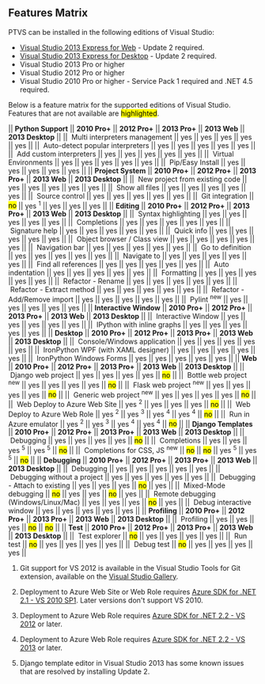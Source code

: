 Features Matrix
---------------

PTVS can be installed in the following editions of Visual Studio:

* [Visual Studio 2013 Express for Web](http://www.microsoft.com/en-us/download/details.aspx?id=40747) - Update 2 required.
* [Visual Studio 2013 Express for Desktop](http://www.microsoft.com/en-us/download/details.aspx?id=40787) - Update 2 required.
* Visual Studio 2013 Pro or higher
* Visual Studio 2012 Pro or higher
* Visual Studio 2010 Pro or higher - Service Pack 1 required and .NET 4.5 required.

Below is a feature matrix for the supported editions of Visual Studio.  Features that are not available are <mark>highlighted</mark>.

|| **Python Support**                            || **2010 Pro+**    || **2012 Pro+**    || **2013 Pro+**    || **2013 Web**     || **2013 Desktop** ||
|| &nbsp;Multi interpreters management           || yes              || yes              || yes              || yes              || yes              ||
|| &nbsp;Auto-detect popular interpreters        || yes              || yes              || yes              || yes              || yes              ||
|| &nbsp;Add custom interpreters                 || yes              || yes              || yes              || yes              || yes              ||
|| &nbsp;Virtual Environments                    || yes              || yes              || yes              || yes              || yes              ||
|| &nbsp;Pip/Easy Install                        || yes              || yes              || yes              || yes              || yes              ||
|| **Project System**                            || **2010 Pro+**    || **2012 Pro+**    || **2013 Pro+**    || **2013 Web**     || **2013 Desktop** ||
|| &nbsp;New project from existing code          || yes              || yes              || yes              || yes              || yes              ||
|| &nbsp;Show all files                          || yes              || yes              || yes              || yes              || yes              ||
|| &nbsp;Source control                          || yes              || yes              || yes              || yes              || yes              ||
|| &nbsp;Git integration                         || <mark>no</mark>  || yes <sup>1</sup> || yes              || yes              || yes              ||
|| **Editing**                                   || **2010 Pro+**    || **2012 Pro+**    || **2013 Pro+**    || **2013 Web**     || **2013 Desktop** ||
|| &nbsp;Syntax highlighting                     || yes              || yes              || yes              || yes              || yes              ||
|| &nbsp;Completions                             || yes              || yes              || yes              || yes              || yes              ||
|| &nbsp;Signature help                          || yes              || yes              || yes              || yes              || yes              ||
|| &nbsp;Quick info                              || yes              || yes              || yes              || yes              || yes              ||
|| &nbsp;Object browser / Class view             || yes              || yes              || yes              || yes              || yes              ||
|| &nbsp;Navigation bar                          || yes              || yes              || yes              || yes              || yes              ||
|| &nbsp;Go to definition                        || yes              || yes              || yes              || yes              || yes              ||
|| &nbsp;Navigate to                             || yes              || yes              || yes              || yes              || yes              ||
|| &nbsp;Find all references                     || yes              || yes              || yes              || yes              || yes              ||
|| &nbsp;Auto indentation                        || yes              || yes              || yes              || yes              || yes              ||
|| &nbsp;Formatting                              || yes              || yes              || yes              || yes              || yes              ||
|| &nbsp;Refactor - Rename                       || yes              || yes              || yes              || yes              || yes              ||
|| &nbsp;Refactor - Extract method               || yes              || yes              || yes              || yes              || yes              ||
|| &nbsp;Refactor - Add/Remove import            || yes              || yes              || yes              || yes              || yes              ||
|| &nbsp;Pylint <sup>new</sup>                   || yes              || yes              || yes              || yes              || yes              ||
|| **Interactive Window**                        || **2010 Pro+**    || **2012 Pro+**    || **2013 Pro+**    || **2013 Web**     || **2013 Desktop** ||
|| &nbsp;Interactive Window                      || yes              || yes              || yes              || yes              || yes              ||
|| &nbsp;IPython with inline graphs              || yes              || yes              || yes              || yes              || yes              ||
|| **Desktop**                                   || **2010 Pro+**    || **2012 Pro+**    || **2013 Pro+**    || **2013 Web**     || **2013 Desktop** ||
|| &nbsp;Console/Windows application             || yes              || yes              || yes              || yes              || yes              ||
|| &nbsp;IronPython WPF (with XAML designer)     || yes              || yes              || yes              || yes              || yes              ||
|| &nbsp;IronPython Windows Forms                || yes              || yes              || yes              || yes              || yes              ||
|| **Web**                                       || **2010 Pro+**    || **2012 Pro+**    || **2013 Pro+**    || **2013 Web**     || **2013 Desktop** ||
|| &nbsp;Django web project                      || yes              || yes              || yes              || yes              || <mark>no</mark>  ||
|| &nbsp;Bottle web project <sup>new</sup>       || yes              || yes              || yes              || yes              || <mark>no</mark>  ||
|| &nbsp;Flask web project <sup>new</sup>        || yes              || yes              || yes              || yes              || <mark>no</mark>  ||
|| &nbsp;Generic web project <sup>new</sup>      || yes              || yes              || yes              || yes              || <mark>no</mark>  ||
|| &nbsp;Web Deploy to Azure Web Site            || yes <sup>2</sup> || yes              || yes              || yes              || <mark>no</mark>  ||
|| &nbsp;Web Deploy to Azure Web Role            || yes <sup>2</sup> || yes <sup>3</sup> || yes <sup>4</sup> || yes <sup>4</sup> || <mark>no</mark>  ||
|| &nbsp;Run in Azure emulator                   || yes <sup>2</sup> || yes <sup>3</sup> || yes <sup>4</sup> || yes <sup>4</sup> || <mark>no</mark>  ||
|| **Django Templates**                          || **2010 Pro+**    || **2012 Pro+**    || **2013 Pro+**    || **2013 Web**     || **2013 Desktop** ||
|| &nbsp;Debugging                               || yes              || yes              || yes              || yes              || <mark>no</mark>  ||
|| &nbsp;Completions                             || yes              || yes              || yes <sup>5</sup> || yes <sup>5</sup> || <mark>no</mark>  ||
|| &nbsp;Completions for CSS, JS <sup>new</sup>  || <mark>no</mark>  || <mark>no</mark>  || yes <sup>5</sup> || yes <sup>5</sup> || <mark>no</mark>  ||
|| **Debugging**                                 || **2010 Pro+**    || **2012 Pro+**    || **2013 Pro+**    || **2013 Web**     || **2013 Desktop** ||
|| &nbsp;Debugging                               || yes              || yes              || yes              || yes              || yes              ||
|| &nbsp;Debugging without a project             || yes              || yes              || yes              || yes              || yes              ||
|| &nbsp;Debugging - Attach to existing          || yes              || yes              || yes              || <mark>no</mark>  || yes              ||
|| &nbsp;Mixed-Mode debugging                    || <mark>no</mark>  || yes              || yes              || <mark>no</mark>  || yes              ||
|| &nbsp;Remote debugging (Windows/Linux/Mac)    || yes              || yes              || yes              || <mark>no</mark>  || yes              ||
|| &nbsp;Debug interactive window                || yes              || yes              || yes              || yes              || yes              ||
|| **Profiling**                                 || **2010 Pro+**    || **2012 Pro+**    || **2013 Pro+**    || **2013 Web**     || **2013 Desktop** ||
|| &nbsp;Profiling                               || yes              || yes              || yes              || <mark>no</mark>  || <mark>no</mark>  ||
|| **Test**                                      || **2010 Pro+**    || **2012 Pro+**    || **2013 Pro+**    || **2013 Web**     || **2013 Desktop** ||
|| &nbsp;Test explorer                           || <mark>no</mark>  || yes              || yes              || yes              || yes              ||
|| &nbsp;Run test                                || <mark>no</mark>  || yes              || yes              || yes              || yes              ||
|| &nbsp;Debug test                              || <mark>no</mark>  || yes              || yes              || yes              || yes              ||

1. Git support for VS 2012 is available in the Visual Studio Tools for Git extension, available on the [Visual Studio Gallery](http://visualstudiogallery.msdn.microsoft.com/abafc7d6-dcaa-40f4-8a5e-d6724bdb980c).

2. Deployment to Azure Web Site or Web Role requires [Azure SDK for .NET 2.1 - VS 2010 SP1](http://go.microsoft.com/fwlink/?LinkId=313855).  Later versions don't support VS 2010.

3. Deployment to Azure Web Role requires [Azure SDK for .NET 2.2 - VS 2012](http://go.microsoft.com/fwlink/?LinkId=323511) or later.

4. Deployment to Azure Web Role requires [Azure SDK for .NET 2.2 - VS 2013](http://go.microsoft.com/fwlink/?LinkId=323510) or later.

5. Django template editor in Visual Studio 2013 has some known issues that are resolved by installing Update 2.
